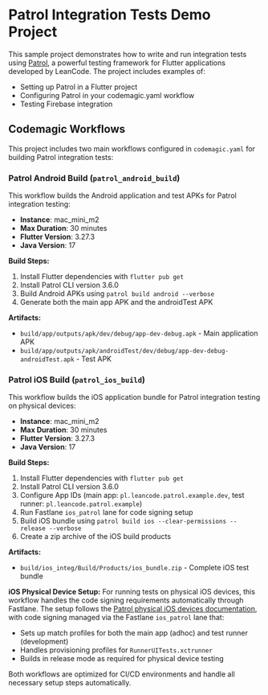 # Patrol Integration Tests Demo Project

This sample project demonstrates how to write and run integration tests using [Patrol](https://patrol.leancode.co/), a powerful testing framework for Flutter applications developed by LeanCode. The project includes examples of:

- Setting up Patrol in a Flutter project
- Configuring Patrol in your codemagic.yaml workflow
- Testing Firebase integration

## Codemagic Workflows

This project includes two main workflows configured in `codemagic.yaml` for building Patrol integration tests:

### Patrol Android Build (`patrol_android_build`)

This workflow builds the Android application and test APKs for Patrol integration testing:

- **Instance**: mac_mini_m2
- **Max Duration**: 30 minutes
- **Flutter Version**: 3.27.3
- **Java Version**: 17

**Build Steps:**

1. Install Flutter dependencies with `flutter pub get`
2. Install Patrol CLI version 3.6.0
3. Build Android APKs using `patrol build android --verbose`
4. Generate both the main app APK and the androidTest APK

**Artifacts:**

- `build/app/outputs/apk/dev/debug/app-dev-debug.apk` - Main application APK
- `build/app/outputs/apk/androidTest/dev/debug/app-dev-debug-androidTest.apk` - Test APK

### Patrol iOS Build (`patrol_ios_build`)

This workflow builds the iOS application bundle for Patrol integration testing on physical devices:

- **Instance**: mac_mini_m2
- **Max Duration**: 30 minutes
- **Flutter Version**: 3.27.3
- **Java Version**: 17

**Build Steps:**

1. Install Flutter dependencies with `flutter pub get`
2. Install Patrol CLI version 3.6.0
3. Configure App IDs (main app: `pl.leancode.patrol.example.dev`, test runner: `pl.leancode.patrol.example`)
4. Run Fastlane `ios_patrol` lane for code signing setup
5. Build iOS bundle using `patrol build ios --clear-permissions --release --verbose`
6. Create a zip archive of the iOS build products

**Artifacts:**

- `build/ios_integ/Build/Products/ios_bundle.zip` - Complete iOS test bundle

**iOS Physical Device Setup:**
For running tests on physical iOS devices, this workflow handles the code signing requirements automatically through Fastlane. The setup follows the [Patrol physical iOS devices documentation](https://patrol.leancode.co/~2610/documentation/physical-ios-devices-setup), with code signing managed via the Fastlane `ios_patrol` lane that:

- Sets up match profiles for both the main app (adhoc) and test runner (development)
- Handles provisioning profiles for `RunnerUITests.xctrunner`
- Builds in release mode as required for physical device testing

Both workflows are optimized for CI/CD environments and handle all necessary setup steps automatically.
